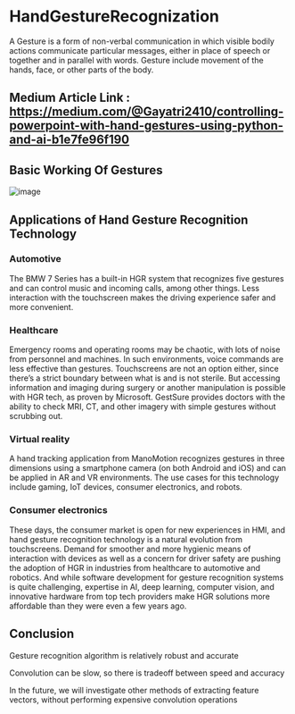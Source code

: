 # HandGestureRecognization
A Gesture is a form of non-verbal communication in which visible bodily actions communicate particular messages, either in place of speech or together and in parallel with words. Gesture include movement of the hands, face, or other parts of the body.

## Medium Article Link : https://medium.com/@Gayatri2410/controlling-powerpoint-with-hand-gestures-using-python-and-ai-b1e7fe96f190

## Basic Working Of Gestures



![image](https://user-images.githubusercontent.com/85837146/186823981-4f054868-c063-4cf9-b41a-e78e89b8e6b1.png)

## Applications of Hand Gesture Recognition Technology

### Automotive
The BMW 7 Series has a built-in HGR system that recognizes five gestures and can control
music and incoming calls, among other things. Less interaction with the touchscreen makes
the driving experience safer and more convenient. 

### Healthcare
Emergency rooms and operating rooms may be chaotic, with lots of noise from personnel and
machines. In such environments, voice commands are less effective than gestures.
Touchscreens are not an option either, since there’s a strict boundary between what is and is
not sterile. But accessing information and imaging during surgery or another manipulation is
possible with HGR tech, as proven by Microsoft. GestSure provides doctors with the ability to
check MRI, CT, and other imagery with simple gestures without scrubbing out.

### Virtual reality
A hand tracking application from ManoMotion recognizes gestures in three dimensions using a
smartphone camera (on both Android and iOS) and can be applied in AR and VR environments.
The use cases for this technology include gaming, IoT devices, consumer electronics, and robots.

### Consumer electronics
These days, the consumer market is open for new experiences in HMI, and hand gesture
recognition technology is a natural evolution from touchscreens. Demand for smoother and more
hygienic means of interaction with devices as well as a concern for driver safety are pushing the
adoption of HGR in industries from healthcare to automotive and robotics. And while software
development for gesture recognition systems is quite challenging, expertise in AI, deep learning,
computer vision, and innovative hardware from top tech providers make HGR solutions more
affordable than they were even a few years ago.

## Conclusion

 Gesture recognition algorithm is relatively
robust and accurate

Convolution can be slow, so there is
tradeoff between speed and accuracy

In the future, we will investigate other methods of extracting feature vectors, without
performing expensive convolution operations


